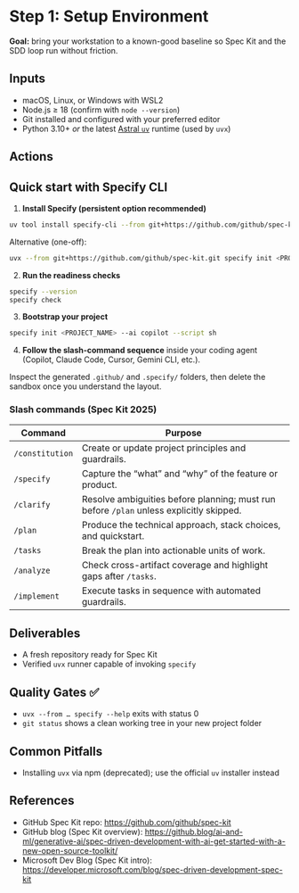 # Step 1: Setup Environment

**Goal:** bring your workstation to a known-good baseline so Spec Kit and the SDD loop run without friction.

## Inputs

- macOS, Linux, or Windows with WSL2
- Node.js ≥ 18 (confirm with `node --version`)
- Git installed and configured with your preferred editor
- Python 3.10+ _or_ the latest [Astral `uv`](https://docs.astral.sh/uv/getting-started/installation/) runtime (used by `uvx`)

## Actions


## Quick start with Specify CLI

1. **Install Specify (persistent option recommended)**
  ```bash
  uv tool install specify-cli --from git+https://github.com/github/spec-kit.git
  ```
  Alternative (one-off):
  ```bash
  uvx --from git+https://github.com/github/spec-kit.git specify init <PROJECT_NAME>
  ```
2. **Run the readiness checks**
  ```bash
  specify --version
  specify check
  ```
3. **Bootstrap your project**
  ```bash
  specify init <PROJECT_NAME> --ai copilot --script sh
  ```
4. **Follow the slash-command sequence** inside your coding agent (Copilot, Claude Code, Cursor, Gemini CLI, etc.).

Inspect the generated `.github/` and `.specify/` folders, then delete the sandbox once you understand the layout.

### Slash commands (Spec Kit 2025)

| Command | Purpose |
| --- | --- |
| `/constitution` | Create or update project principles and guardrails. |
| `/specify` | Capture the “what” and “why” of the feature or product. |
| `/clarify` | Resolve ambiguities before planning; must run before `/plan` unless explicitly skipped. |
| `/plan` | Produce the technical approach, stack choices, and quickstart. |
| `/tasks` | Break the plan into actionable units of work. |
| `/analyze` | Check cross-artifact coverage and highlight gaps after `/tasks`. |
| `/implement` | Execute tasks in sequence with automated guardrails. |


## Deliverables

- A fresh repository ready for Spec Kit
- Verified `uvx` runner capable of invoking `specify`

## Quality Gates ✅

- `uvx --from … specify --help` exits with status 0
- `git status` shows a clean working tree in your new project folder

## Common Pitfalls

- Installing `uvx` via npm (deprecated); use the official `uv` installer instead

## References

- GitHub Spec Kit repo: https://github.com/github/spec-kit
- GitHub blog (Spec Kit overview): https://github.blog/ai-and-ml/generative-ai/spec-driven-development-with-ai-get-started-with-a-new-open-source-toolkit/
- Microsoft Dev Blog (Spec Kit intro): https://developer.microsoft.com/blog/spec-driven-development-spec-kit
